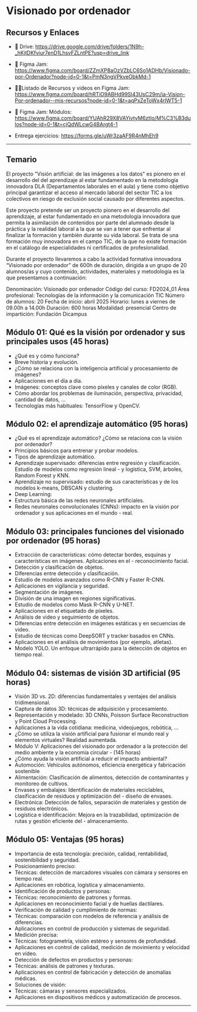 # Visionado por ordenador

## Recursos y Enlaces
- 💽 Drive:
https://drive.google.com/drive/folders/1N9h-_hKjtDKfviur7enD1LhsvFZLntPE?usp=drive_link

- 🏫 Figma Jam:
https://www.figma.com/board/ZZmXP8aOzVZbLC6So1ADHb/Visionado-por-Ordenador?node-id=0-1&t=PmN3ngVPkveObkMd-1

- 🤖🤖Listado de Recursos y videos en Figma Jam:
https://www.figma.com/board/hRTiO9ABHd99Sl43UsC29m/ia-Vision-Por-ordenador--mis-recursos?node-id=0-1&t=aqPxZeToWx4rlWT5-1

- 🧮 Figma Jam: Módulos:
https://www.figma.com/board/YUAhR29X8VAYivtyM6ztIo/M%C3%B3dulos?node-id=0-1&t=cjQdWLcwG4BArgt4-1

- Entrega ejercicios: https://forms.gle/uWr3zaAF9R4nMhEh9

---
## Temario

El proyecto "Visión artificial: de las imágenes a los datos" es pionero en el desarrollo del del aprendizaje al estar fundamentado en la metodología innovadora DLA (Departamentos laborales en el aula) y tiene como objetivo principal garantizar el acceso al mercado laboral del sector TIC a los colectivos en riesgo de exclusión social causado por diferentes aspectos.

Este proyecto pretende ser un proyecto pionero en el desarrollo del aprendizaje, al estar fundamentado en una metodología innovadora que permita la asimilación de contenidos por parte del alumnado desde la práctica y la realidad laboral a la que se van a tener que enfrentar al finalizar la formación y también durante su vida laboral. Se trata de una formación muy innovadora en el campo TIC, de la que no existe formación en el catálogo de especialidades ni certificados de profesionalidad.

Durante el proyecto llevaremos a cabo la actividad formativa innovadora “Visionado por ordenador” de 600h de duración, dirigida a un grupo de 20 alumnos/as y cuyo contenido, actividades, materiales y metodología es la que presentamos a continuación:

Denominación: Visionado por ordenador
Código del curso: FD2024_01
Área profesional: Tecnologías de la información y la comunicación TIC
Número de alumnos: 20
Fecha de inicio: abril 2025
Horario: lunes a viernes de 09.00h a 14.00h
Duración: 600 horas
Modalidad: presencial
Centro de impartición: Fundación Dicampus

## Módulo 01: Qué es la visión por ordenador y sus principales usos (45 horas)
- ¿Qué es y cómo funciona?
- Breve historia y evolución.
- ¿Cómo se relaciona con la inteligencia artificial y procesamiento de imágenes?
- Aplicaciones en el día a día.
- Imágenes: conceptos clave como píxeles y canales de color (RGB).
- Cómo abordar los problemas de iluminación, perspectiva, privacidad, cantidad de datos, …
- Tecnologías más habituales: TensorFlow y OpenCV.

## Módulo 02: el aprendizaje automático (95 horas)
- ¿Qué es el aprendizaje automático? ¿Cómo se relaciona con la visión por ordenador?
- Principios básicos para entrenar y probar modelos.
- Tipos de aprendizaje automático.
- Aprendizaje supervisado: diferencias entre regresión y clasificación. Estudio de modelos como regresión lineal - y logística, SVM, árboles, Random Forest y KNN.
- Aprendizaje no supervisado: estudio de sus características y de los modelos k-means, DBSCAN y clustering.
- Deep Learning:
- Estructura básica de las redes neuronales artificiales.
- Redes neuronales convolucionales (CNNs): impacto en la visión por ordenador y sus aplicaciones en el mundo - real.

## Módulo 03: principales funciones del visionado por ordenador (95 horas)
- Extracción de características: cómo detectar bordes, esquinas y características en imágenes. Aplicaciones en el - reconocimiento facial.
- Detección y clasificación de objetos.
- Diferencias entre detección y clasificación.
- Estudio de modelos avanzados como R-CNN y Faster R-CNN.
- Aplicaciones en vigilancia y seguridad.
- Segmentación de imágenes.
- División de una imagen en regiones significativas.
- Estudio de modelos como Mask R-CNN y U-NET.
- Aplicaciones en el etiquetado de píxeles.
- Análisis de video y seguimiento de objetos.
- Diferencias entre detección en imágenes estáticas y en secuencias de video.
- Estudio de técnicas como DeepSORT y tracker basados en CNNs.
- Aplicaciones en el análisis de movimientos (por ejemplo, atletas).
- Modelo YOLO. Un enfoque ultrarrápido para la detección de objetos en tiempo real.
## Módulo 04: sistemas de visión 3D artificial (95 horas)
- Visión 3D vs. 2D: diferencias fundamentales y ventajes del análisis tridimensional.
- Captura de datos 3D: técnicas de adquisición y procesamiento.
- Representación y modelado: 3D CNNs, Poisson Surface Reconstruction y Point Cloud Processing.
- Aplicaciones a la vida cotidiana: medicina, videojuegos, robótica, …
- ¿Cómo se utiliza la visión artificial para fusionar el mundo real y elementos virtuales? Realidad aumentada.
- Módulo V: Aplicaciones del visionado por ordenador a la protección del medio ambiente y la economía circular - (145 horas)
- ¿Cómo ayuda la visión artificial a reducir el impacto ambiental?
- Automoción: Vehículos autónomos, eficiencia energética y fabricación sostenible
- Alimentación: Clasificación de alimentos, detección de contaminantes y monitoreo de cultivos.
- Envases y embalajes: Identificación de materiales reciclables, clasificación de residuos y optimización del - diseño de envases.
- Electrónica: Detección de fallos, separación de materiales y gestión de residuos electrónicos.
- Logística e identificación: Mejora en la trazabilidad, optimización de rutas y gestión eficiente del - almacenamiento.

## Módulo 05: Ventajas (95 horas)
- Importancia de esta tecnología: precisión, calidad, rentabilidad, sostenibilidad y seguridad.
- Posicionamiento preciso:
- Técnicas: detección de marcadores visuales con cámara y sensores en tiempo real.
- Aplicaciones en robótica, logística y almacenamiento.
- Identificación de productos y personas:
- Técnicas: reconocimiento de patrones y formas.
- Aplicaciones en reconocimiento facial y de huellas dactilares.
- Verificación de calidad y cumplimiento de normas:
- Técnicas: comparación con modelos de referencia y análisis de diferencias.
- Aplicaciones en control de producción y sistemas de seguridad.
- Medición precisa:
- Técnicas: fotogrametría, visión estéreo y sensores de profundidad.
- Aplicaciones en control de calidad, medición de movimiento y velocidad en vídeo.
- Detección de defectos en productos y personas:
- Técnicas: análisis de patrones y texturas.
- Aplicaciones en control de fabricación y detección de anomalías médicas.
- Soluciones de visión:
- Técnicas: cámaras y sensores especializados.
- Aplicaciones en dispositivos médicos y automatización de procesos.

--- 





